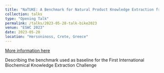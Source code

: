 ```yaml
---
title: "NaTUKE: A Benchmark for Natural Product Knowledge Extraction from Academic Literature"
collection: talks
type: "Opening Talk"
permalink: /talks/2023-05-28-talk-bike2023
venue: "ESWC 2023"
date: 2023-05-28
location: "Hersoninoss, Crete, Greece"
---
```


[More information here](https://aksw.org/bike/)

Describing the benchmark used as baseline for the First International Biochemical Knowledge Extraction Challenge
